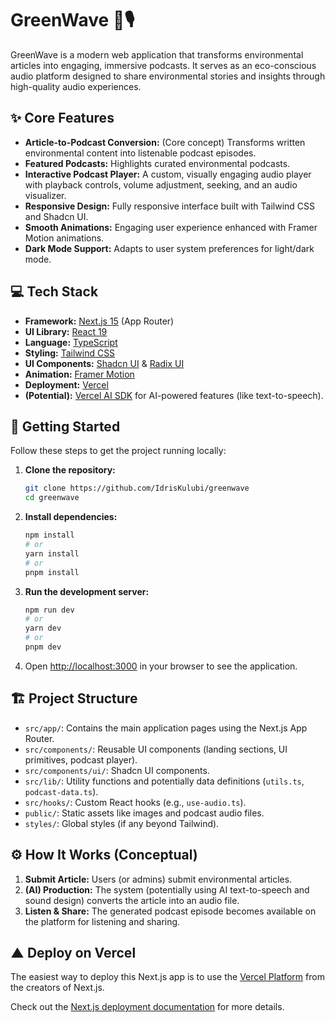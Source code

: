 # GreenWave 🌊🎙️

GreenWave is a modern web application that transforms environmental articles into engaging, immersive podcasts. It serves as an eco-conscious audio platform designed to share environmental stories and insights through high-quality audio experiences.

## ✨ Core Features

*   **Article-to-Podcast Conversion:** (Core concept) Transforms written environmental content into listenable podcast episodes.
*   **Featured Podcasts:** Highlights curated environmental podcasts.
*   **Interactive Podcast Player:** A custom, visually engaging audio player with playback controls, volume adjustment, seeking, and an audio visualizer.
*   **Responsive Design:** Fully responsive interface built with Tailwind CSS and Shadcn UI.
*   **Smooth Animations:** Engaging user experience enhanced with Framer Motion animations.
*   **Dark Mode Support:** Adapts to user system preferences for light/dark mode.

## 💻 Tech Stack

*   **Framework:** [Next.js 15](https://nextjs.org/) (App Router)
*   **UI Library:** [React 19](https://react.dev/)
*   **Language:** [TypeScript](https://www.typescriptlang.org/)
*   **Styling:** [Tailwind CSS](https://tailwindcss.com/)
*   **UI Components:** [Shadcn UI](https://ui.shadcn.com/) & [Radix UI](https://www.radix-ui.com/)
*   **Animation:** [Framer Motion](https://www.framer.com/motion/)
*   **Deployment:** [Vercel](https://vercel.com/)
*   **(Potential):** [Vercel AI SDK](https://sdk.vercel.ai/) for AI-powered features (like text-to-speech).

## 🚀 Getting Started

Follow these steps to get the project running locally:

1.  **Clone the repository:**
    ```bash
    git clone https://github.com/IdrisKulubi/greenwave
    cd greenwave
    ```

2.  **Install dependencies:**
    ```bash
    npm install
    # or
    yarn install
    # or
    pnpm install
    ```

3.  **Run the development server:**
    ```bash
    npm run dev
    # or
    yarn dev
    # or
    pnpm dev
    ```

4.  Open [http://localhost:3000](http://localhost:3000) in your browser to see the application.

## 🏗️ Project Structure

*   `src/app/`: Contains the main application pages using the Next.js App Router.
*   `src/components/`: Reusable UI components (landing sections, UI primitives, podcast player).
*   `src/components/ui/`: Shadcn UI components.
*   `src/lib/`: Utility functions and potentially data definitions (`utils.ts`, `podcast-data.ts`).
*   `src/hooks/`: Custom React hooks (e.g., `use-audio.ts`).
*   `public/`: Static assets like images and podcast audio files.
*   `styles/`: Global styles (if any beyond Tailwind).

## ⚙️ How It Works (Conceptual)

1.  **Submit Article:** Users (or admins) submit environmental articles.
2.  **(AI) Production:** The system (potentially using AI text-to-speech and sound design) converts the article into an audio file.
3.  **Listen & Share:** The generated podcast episode becomes available on the platform for listening and sharing.

## ▲ Deploy on Vercel

The easiest way to deploy this Next.js app is to use the [Vercel Platform](https://vercel.com/new?utm_medium=default-template&filter=next.js&utm_source=create-next-app&utm_campaign=create-next-app-readme) from the creators of Next.js.

Check out the [Next.js deployment documentation](https://nextjs.org/docs/app/building-your-application/deploying) for more details.

